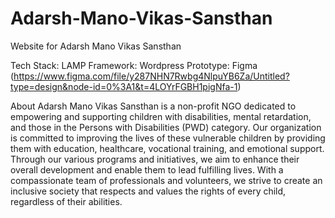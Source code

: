 # Adarsh-Mano-Vikas-Sansthan
Website for Adarsh Mano Vikas Sansthan


Tech Stack: LAMP
Framework: Wordpress
Prototype: Figma (https://www.figma.com/file/y287NHN7Rwbg4NlpuYB6Za/Untitled?type=design&node-id=0%3A1&t=4LOYrFGBH1pigNfa-1)


About
Adarsh Mano Vikas Sansthan is a non-profit NGO dedicated to empowering and supporting children with disabilities, mental retardation, and those in the Persons with Disabilities (PWD) category. Our organization is committed to improving the lives of these vulnerable children by providing them with education, healthcare, vocational training, and emotional support. Through our various programs and initiatives, we aim to enhance their overall development and enable them to lead fulfilling lives. With a compassionate team of professionals and volunteers, we strive to create an inclusive society that respects and values the rights of every child, regardless of their abilities.

